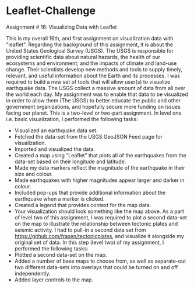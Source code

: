 # Leaflet-Challenge
Assignment # 16: Visualizing Data with Leaflet

This is my overall 16th, and first assignment on visualization data with "leaflet". Regarding the background of this assignment, it is about the United States Geological Survey (USGS). The USGS is responsible for providing scientific data about natural hazards, the health of our ecosystems and environment; and the impacts of climate and land-use change. Their scientists develop new methods and tools to supply timely, relevant, and useful information about the Earth and its processes.
I was required to build a new set of tools that will allow user(s) to visualize earthquake data. The USGS collect a massive amount of data from all over the world each day. My assignment was to enable that data to be visualized in order to allow them (The USGS) to better educate the public and other government organizations, and hopefully secure more funding on issues facing our planet.
This is a two-level or two-part assignment. In level one i.e. basic visualization, I performed the following tasks:
-	Visualized an earthquake data set.
-	Fetched the data-set from the USGS GeoJSON Feed page for visualization.
-	Imported and visualized the data.
-	Created a map using “Leaflet” that plots all of the earthquakes from the data-set based on their longitude and latitude.
-	Made my data markers reflect the magnitude of the earthquake in their size and colour.
-	Made earthquakes with higher magnitudes appear larger and darker in colour.
-	Included pop-ups that provide additional information about the earthquake when a marker is clicked.
-	Created a legend that provides context for the map data.
-	Your visualization should look something like the map above.
As a part of level two of this assignment, I was required to plot a second data-set on the map to illustrate the relationship between tectonic plates and seismic activity. I had to pull-in a second data set from https://github.com/fraxen/tectonicplates, and visualize it alongside my original set of data.
In this step (level two) of my assignment, I performed the following tasks:
-	Plotted a second data-set on the map.
-	Added a number of base maps to choose from, as well as separate-out two different data-sets into overlays that could be turned on and off independently.
-	Added layer controls to the map.